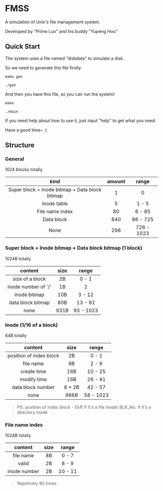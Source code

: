# FMSS

A simulation of Unix's file management system.

Developed by "Prime Luo" and his buddy "Yupeng Hou"

## Quick Start

The system uses a file named "diskdata" to simulate a disk.

So we need to generate this file firstly.

`make gen`

`./gen`

And then you have this file, so you can run the system!

`make`

`./main`

If you need help about how to use it, just input "help" to get what you need.

Have a good time~ :)

## Structure

### General

1024 blocks totally

|kind|amount|range|
|:-:|:-:|:-:|
|Super block + Inode bitmap + Data block bitmap|1|0|
|Inode table|5|1 - 5|
|File name index|80|6 - 85|
|Data block|640|86 - 725|
|None|298|726 - 1023|

### Super block + Inode bitmap + Data block bitmap (1 block)

1024B totally

|content|size|range|
|:-:|:-:|:-:|
|size of a block|2B|0 - 1|
|inode number of '/'|1B|2|
|inode bitmap|10B|3 - 12|
|data block bitmap|80B|13 - 92|
|none|931B|93 - 1023|

### Inode (1/16 of a block)

64B totally

|content|size|range|
|:-:|:-:|:-:|
|position of index block|2B|0 - 1|
|file name|8B|2 - 9|
|create time|16B|10 - 25|
|modify time|16B|26 - 41|
|data block number|8 * 2B|42 - 57|
|none|966B|58 - 1023|

> PS:
> position of index block - 0xff if it's a file inode\\
>                           BLK_No. if it's a directory inode

### File name index

1024B totally

|content|size|range|
|:-:|:-:|:-:|
|file name|8B|0 - 7|
|valid|2B|8 - 9|
|inode number|2B|10 - 11|

> Repetively 80 times




